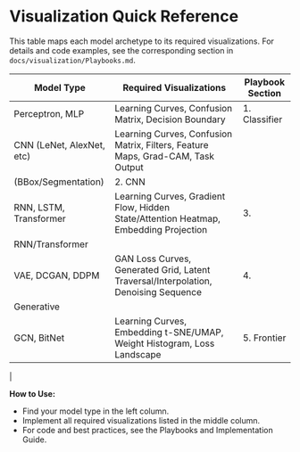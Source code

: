 # Visualization Quick Reference

This table maps each model archetype to its required visualizations. For details and code examples, see the
corresponding section in `docs/visualization/Playbooks.md`.

| Model Type                | Required Visualizations                                      | Playbook Section |
|---------------------------|-------------------------------------------------------------|------------------|
| Perceptron, MLP           | Learning Curves, Confusion Matrix, Decision Boundary        | 1. Classifier    |
| CNN (LeNet, AlexNet, etc) | Learning Curves, Confusion Matrix, Filters, Feature Maps, Grad-CAM, Task Output
(BBox/Segmentation) | 2. CNN          |
| RNN, LSTM, Transformer    | Learning Curves, Gradient Flow, Hidden State/Attention Heatmap, Embedding Projection | 3.
RNN/Transformer |
| VAE, DCGAN, DDPM          | GAN Loss Curves, Generated Grid, Latent Traversal/Interpolation, Denoising Sequence | 4.
Generative    |
| GCN, BitNet               | Learning Curves, Embedding t-SNE/UMAP, Weight Histogram, Loss Landscape | 5. Frontier
|

**How to Use:**

- Find your model type in the left column.
- Implement all required visualizations listed in the middle column.
- For code and best practices, see the Playbooks and Implementation Guide.
